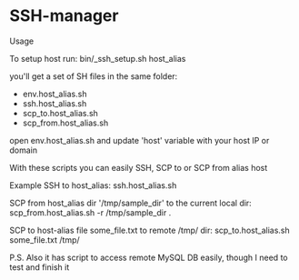 # SSH-manager

Usage

To setup host run:
bin/_ssh_setup.sh host_alias

you'll get a set of SH files in the same folder:
* env.host_alias.sh
* ssh.host_alias.sh
* scp_to.host_alias.sh
* scp_from.host_alias.sh

open env.host_alias.sh and update 'host' variable with your host IP or domain

With these scripts you can easily SSH, SCP to or SCP from alias host

Example
SSH to host_alias:
ssh.host_alias.sh

SCP from host_alias dir '/tmp/sample_dir' to the current local dir:
scp_from.host_alias.sh -r /tmp/sample_dir .

SCP to host-alias file some_file.txt to remote /tmp/ dir:
scp_to.host_alias.sh some_file.txt /tmp/

P.S.
Also it has script to access remote MySQL DB easily, though I need to test and finish it
